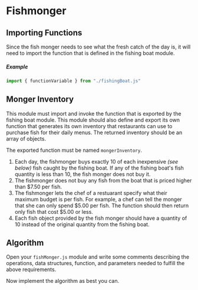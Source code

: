 # Fishmonger

## Importing Functions

Since the fish monger needs to see what the fresh catch of the day is, it will need to import the function that is defined in the fishing boat module.

##### Example

```js
import { functionVariable } from "./fishingBoat.js"
```

## Monger Inventory

This module must import and invoke the function that is exported by the fishing boat module. This module should also define and export its own function that generates its own inventory that restaurants can use to purchase fish for their daily menus. The returned inventory should be an array of objects.

The exported function must be named `mongerInventory`.

1. Each day, the fishmonger buys exactly 10 of each inexpensive _(see below)_ fish caught by the fishing boat. If any of the fishing boat's fish quantity is less than 10, the fish monger does not buy it.
1. The fishmonger does not buy any fish from the boat that is priced higher than $7.50 per fish.
1. The fishmonger lets the chef of a restuarant specify what their maximum budget is per fish. For example, a chef can tell the monger that she can only spend $5.00 per fish. The function should then return only fish that cost $5.00 or less.
1. Each fish object provided by the fish monger should have a quantity of 10 instead of the original quantity from the fishing boat.

## Algorithm

Open your `fishMonger.js` module and write some comments describing the operations, data structures, function, and parameters needed to fulfill the above requirements.

Now implement the algorithm as best you can.